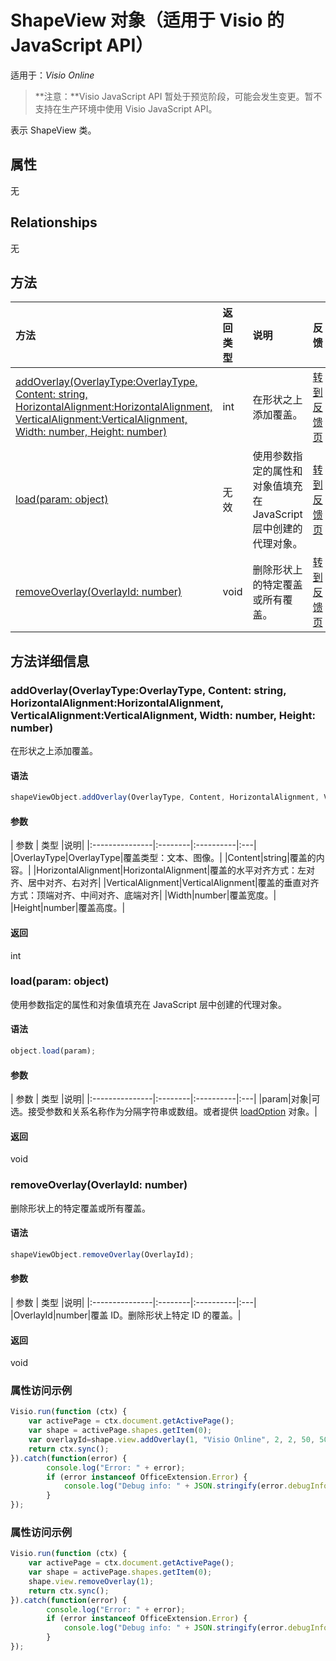 # <a name="shapeview-object-javascript-api-for-visio"></a>ShapeView 对象（适用于 Visio 的 JavaScript API）

适用于：_Visio Online_
>**注意：**Visio JavaScript API 暂处于预览阶段，可能会发生变更。暂不支持在生产环境中使用 Visio JavaScript API。

表示 ShapeView 类。

## <a name="properties"></a>属性

无

## <a name="relationships"></a>Relationships
无

## <a name="methods"></a>方法

| 方法           | 返回类型    |说明| 反馈|
|:---------------|:--------|:----------|:---|
|[addOverlay(OverlayType:OverlayType, Content: string, HorizontalAlignment:HorizontalAlignment, VerticalAlignment:VerticalAlignment, Width: number, Height: number)](#addoverlayoverlaytype-overlaytype-content-string-horizontalalignment-horizontalalignment-verticalalignment-verticalalignment-width-number-height-number)|int|在形状之上添加覆盖。|[转到反馈页](https://github.com/OfficeDev/office-js-docs/issues/new?title=Visio-shapeView-addOverlay)|
|[load(param: object)](#loadparam-object)|无效|使用参数指定的属性和对象值填充在 JavaScript 层中创建的代理对象。|[转到反馈页](https://github.com/OfficeDev/office-js-docs/issues/new?title=Visio-shapeView-load)|
|[removeOverlay(OverlayId: number)](#removeoverlayoverlayid-number)|void|删除形状上的特定覆盖或所有覆盖。|[转到反馈页](https://github.com/OfficeDev/office-js-docs/issues/new?title=Visio-shapeView-removeOverlay)|

## <a name="method-details"></a>方法详细信息


### <a name="addoverlayoverlaytype-overlaytype-content-string-horizontalalignment-horizontalalignment-verticalalignment-verticalalignment-width-number-height-number"></a>addOverlay(OverlayType:OverlayType, Content: string, HorizontalAlignment:HorizontalAlignment, VerticalAlignment:VerticalAlignment, Width: number, Height: number)
在形状之上添加覆盖。

#### <a name="syntax"></a>语法
```js
shapeViewObject.addOverlay(OverlayType, Content, HorizontalAlignment, VerticalAlignment, Width, Height);
```

#### <a name="parameters"></a>参数
| 参数       | 类型    |说明|
|:---------------|:--------|:----------|:---|
|OverlayType|OverlayType|覆盖类型：文本、图像。|
|Content|string|覆盖的内容。|
|HorizontalAlignment|HorizontalAlignment|覆盖的水平对齐方式：左对齐、居中对齐、右对齐|
|VerticalAlignment|VerticalAlignment|覆盖的垂直对齐方式：顶端对齐、中间对齐、底端对齐|
|Width|number|覆盖宽度。|
|Height|number|覆盖高度。|

#### <a name="returns"></a>返回
int

### <a name="loadparam-object"></a>load(param: object)
使用参数指定的属性和对象值填充在 JavaScript 层中创建的代理对象。

#### <a name="syntax"></a>语法
```js
object.load(param);
```

#### <a name="parameters"></a>参数
| 参数       | 类型    |说明|
|:---------------|:--------|:----------|:---|
|param|对象|可选。接受参数和关系名称作为分隔字符串或数组。或者提供 [loadOption](loadoption.md) 对象。|

#### <a name="returns"></a>返回
void

### <a name="removeoverlayoverlayid-number"></a>removeOverlay(OverlayId: number)
删除形状上的特定覆盖或所有覆盖。

#### <a name="syntax"></a>语法
```js
shapeViewObject.removeOverlay(OverlayId);
```

#### <a name="parameters"></a>参数
| 参数       | 类型    |说明|
|:---------------|:--------|:----------|:---|
|OverlayId|number|覆盖 ID。删除形状上特定 ID 的覆盖。|

#### <a name="returns"></a>返回
void

### <a name="property-access-examples"></a>属性访问示例
```js
Visio.run(function (ctx) { 
    var activePage = ctx.document.getActivePage();
    var shape = activePage.shapes.getItem(0);
    var overlayId=shape.view.addOverlay(1, "Visio Online", 2, 2, 50, 50);
    return ctx.sync();
}).catch(function(error) {
        console.log("Error: " + error);
        if (error instanceof OfficeExtension.Error) {
            console.log("Debug info: " + JSON.stringify(error.debugInfo));
        }
});
```

### <a name="property-access-examples"></a>属性访问示例
```js
Visio.run(function (ctx) { 
    var activePage = ctx.document.getActivePage();
    var shape = activePage.shapes.getItem(0);
    shape.view.removeOverlay(1);
    return ctx.sync();
}).catch(function(error) {
        console.log("Error: " + error);
        if (error instanceof OfficeExtension.Error) {
            console.log("Debug info: " + JSON.stringify(error.debugInfo));
        }
});
```
